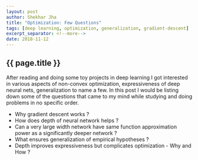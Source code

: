 ```yaml
---
layout: post
author: Shekhar Jha
title: "Optimization: Few Questions"
tags: [deep learning, optimization, generalization, gradient-descent]
excerpt_separator: <!--more-->
date: 2018-11-12
---
```

<title-head><h2>{{ page.title }}</h2></title-head>

<p>
After reading and doing some toy projects in deep learning I got interested in various aspects of non-convex optimization,
expressiveness of deep neural nets, generalization to name a few. <!--more-->In this post I would be listing down some of the questions that came to my mind while studying and doing problems in no specific order.</p>

<ul>
<li>Why gradient descent works ?</li>
<li>How does depth of neural network helps ?</li>
<li>Can a very large width network have same function approximation power as a significantly deeper network ?</li>
<li>What ensures generalization of empirical hypotheses ?</li>
<li>Depth improves expressiveness but complicates optimization - Why and How ?</li>
</ul>
